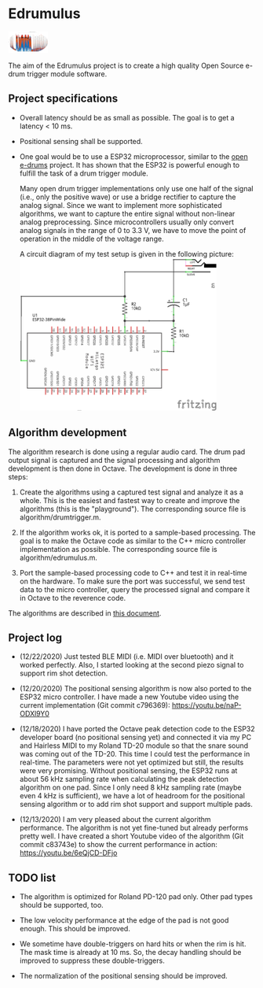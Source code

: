 # Edrumulus

![Homepage picture](algorithm/images/edrumulus.png)

The aim of the Edrumulus project is to create a high quality Open Source e-drum trigger module software.


## Project specifications

- Overall latency should be as small as possible. The goal is to get a latency < 10 ms.

- Positional sensing shall be supported.

- One goal would be to use a ESP32 microprocessor, similar to the [open e-drums](https://open-e-drums.com)
  project. It has shown that the ESP32 is powerful enough to fulfill the task of a drum trigger module.

  Many open drum trigger implementations only use one half of the signal (i.e., only the positive
  wave) or use a bridge rectifier to capture the analog signal. Since we want to implement more
  sophisticated algorithms, we want to capture the entire signal without non-linear analog
  preprocessing. Since microcontrollers usually only convert analog signals in the range of 0 to 3.3 V,
  we have to move the point of operation in the middle of the voltage range.

  A circuit diagram of my test setup is given in the following picture:
  <br/><img src="algorithm/images/edrumulus_testing.png" width="400">


## Algorithm development

The algorithm research is done using a regular audio card. The drum pad output signal is captured and
the signal processing and algorithm development is then done in Octave. The development is done in
three steps:

1. Create the algorithms using a captured test signal and analyze it as a whole. This is the
   easiest and fastest way to create and improve the algorithms (this is the "playground"). The
   corresponding source file is algorithm/drumtrigger.m.

2. If the algorithm works ok, it is ported to a sample-based processing. The goal is to make the
   Octave code as similar to the C++ micro controller implementation as possible. The corresponding
   source file is algorithm/edrumulus.m.

3. Port the sample-based processing code to C++ and test it in real-time on the hardware. To make
   sure the port was successful, we send test data to the micro controller, query the processed
   signal and compare it in Octave to the reverence code.

The algorithms are described in [this document](algorithm/README.md).


## Project log

- (12/22/2020) Just tested BLE MIDI (i.e. MIDI over bluetooth) and it worked perfectly. Also, I started
  looking at the second piezo signal to support rim shot detection.

- (12/20/2020) The positional sensing algorithm is now also ported to the ESP32 micro controller. I have made a
  new Youtube video using the current implementation (Git commit c796369): https://youtu.be/naP-ODXl9Y0

- (12/18/2020) I have ported the Octave peak detection code to the ESP32 developer board (no positional sensing
  yet) and connected it via my PC and Hairless MIDI to my Roland TD-20 module so that the snare sound was
  coming out of the TD-20. This time I could test the performance in real-time. The parameters were not yet
  optimized but still, the results were very promising. Without positional sensing, the ESP32 runs at about
  56 kHz sampling rate when calculating the peak detection algorithm on one pad. Since I only need 8 kHz
  sampling rate (maybe even 4 kHz is sufficient), we have a lot of headroom for the positional sensing algorithm
  or to add rim shot support and support multiple pads.

- (12/13/2020) I am very pleased about the current algorithm performance. The algorithm is not yet fine-tuned but
  already performs pretty well. I have created a short Youtube video of the algorithm (Git commit c83743e) to show
  the current performance in action: https://youtu.be/6eQjCD-DFjo


## TODO list

- The algorithm is optimized for Roland PD-120 pad only. Other pad types should be supported, too.

- The low velocity performance at the edge of the pad is not good enough. This should be improved.

- We sometime have double-triggers on hard hits or when the rim is hit. The mask time is already
  at 10 ms. So, the decay handling should be improved to suppress these double-triggers.

- The normalization of the positional sensing should be improved.
